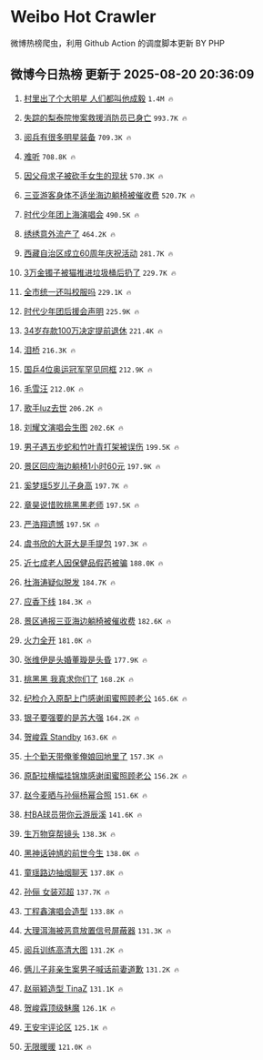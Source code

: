 # Weibo Hot Crawler 



微博热榜爬虫，利用 Github Action 的调度脚本更新 BY PHP 


## 微博今日热榜 更新于 2025-08-20 20:36:09 
1. [村里出了个大明星 人们都叫他成毅](https://s.weibo.com/weibo?q=%E6%9D%91%E9%87%8C%E5%87%BA%E4%BA%86%E4%B8%AA%E5%A4%A7%E6%98%8E%E6%98%9F%20%E4%BA%BA%E4%BB%AC%E9%83%BD%E5%8F%AB%E4%BB%96%E6%88%90%E6%AF%85&t=31&band_rank=1&Refer=top) `1.4M 🔥` 

1. [失踪的梨泰院惨案救援消防员已身亡](https://s.weibo.com/weibo?q=%23%E5%A4%B1%E8%B8%AA%E7%9A%84%E6%A2%A8%E6%B3%B0%E9%99%A2%E6%83%A8%E6%A1%88%E6%95%91%E6%8F%B4%E6%B6%88%E9%98%B2%E5%91%98%E5%B7%B2%E8%BA%AB%E4%BA%A1%23&t=31&band_rank=2&Refer=top) `993.7K 🔥` 

1. [阅兵有很多明星装备](https://s.weibo.com/weibo?q=%23%E9%98%85%E5%85%B5%E6%9C%89%E5%BE%88%E5%A4%9A%E6%98%8E%E6%98%9F%E8%A3%85%E5%A4%87%23&t=31&band_rank=3&Refer=top) `709.3K 🔥` 

1. [难听](https://s.weibo.com/weibo?q=%E9%9A%BE%E5%90%AC&t=31&band_rank=4&Refer=top) `708.8K 🔥` 

1. [因父母求子被砍手女生的现状](https://s.weibo.com/weibo?q=%E5%9B%A0%E7%88%B6%E6%AF%8D%E6%B1%82%E5%AD%90%E8%A2%AB%E7%A0%8D%E6%89%8B%E5%A5%B3%E7%94%9F%E7%9A%84%E7%8E%B0%E7%8A%B6&t=31&band_rank=5&Refer=top) `570.3K 🔥` 

1. [三亚游客身体不适坐海边躺椅被催收费](https://s.weibo.com/weibo?q=%23%E4%B8%89%E4%BA%9A%E6%B8%B8%E5%AE%A2%E8%BA%AB%E4%BD%93%E4%B8%8D%E9%80%82%E5%9D%90%E6%B5%B7%E8%BE%B9%E8%BA%BA%E6%A4%85%E8%A2%AB%E5%82%AC%E6%94%B6%E8%B4%B9%23&t=31&band_rank=6&Refer=top) `520.7K 🔥` 

1. [时代少年团上海演唱会](https://s.weibo.com/weibo?q=%23%E6%97%B6%E4%BB%A3%E5%B0%91%E5%B9%B4%E5%9B%A2%E4%B8%8A%E6%B5%B7%E6%BC%94%E5%94%B1%E4%BC%9A%23&t=31&band_rank=7&Refer=top) `490.5K 🔥` 

1. [绣绣意外流产了](https://s.weibo.com/weibo?q=%23%E7%BB%A3%E7%BB%A3%E6%84%8F%E5%A4%96%E6%B5%81%E4%BA%A7%E4%BA%86%23&t=31&band_rank=8&Refer=top) `464.2K 🔥` 

1. [西藏自治区成立60周年庆祝活动](https://s.weibo.com/weibo?q=%23%E8%A5%BF%E8%97%8F%E8%87%AA%E6%B2%BB%E5%8C%BA%E6%88%90%E7%AB%8B60%E5%91%A8%E5%B9%B4%E5%BA%86%E7%A5%9D%E6%B4%BB%E5%8A%A8%23&t=31&band_rank=9&Refer=top) `281.7K 🔥` 

1. [3万金镯子被猫推进垃圾桶后扔了](https://s.weibo.com/weibo?q=%233%E4%B8%87%E9%87%91%E9%95%AF%E5%AD%90%E8%A2%AB%E7%8C%AB%E6%8E%A8%E8%BF%9B%E5%9E%83%E5%9C%BE%E6%A1%B6%E5%90%8E%E6%89%94%E4%BA%86%23&t=31&band_rank=10&Refer=top) `229.7K 🔥` 

1. [全市统一还叫校服吗](https://s.weibo.com/weibo?q=%23%E5%85%A8%E5%B8%82%E7%BB%9F%E4%B8%80%E8%BF%98%E5%8F%AB%E6%A0%A1%E6%9C%8D%E5%90%97%23&t=31&band_rank=11&Refer=top) `229.1K 🔥` 

1. [时代少年团后援会声明](https://s.weibo.com/weibo?q=%E6%97%B6%E4%BB%A3%E5%B0%91%E5%B9%B4%E5%9B%A2%E5%90%8E%E6%8F%B4%E4%BC%9A%E5%A3%B0%E6%98%8E&t=31&band_rank=12&Refer=top) `225.9K 🔥` 

1. [34岁存款100万决定提前退休](https://s.weibo.com/weibo?q=34%E5%B2%81%E5%AD%98%E6%AC%BE100%E4%B8%87%E5%86%B3%E5%AE%9A%E6%8F%90%E5%89%8D%E9%80%80%E4%BC%91&t=31&band_rank=13&Refer=top) `221.4K 🔥` 

1. [泪桥](https://s.weibo.com/weibo?q=%E6%B3%AA%E6%A1%A5&t=31&band_rank=14&Refer=top) `216.3K 🔥` 

1. [国乒4位奥运冠军罕见同框](https://s.weibo.com/weibo?q=%23%E5%9B%BD%E4%B9%924%E4%BD%8D%E5%A5%A5%E8%BF%90%E5%86%A0%E5%86%9B%E7%BD%95%E8%A7%81%E5%90%8C%E6%A1%86%23&t=31&band_rank=15&Refer=top) `212.9K 🔥` 

1. [毛雪汪](https://s.weibo.com/weibo?q=%E6%AF%9B%E9%9B%AA%E6%B1%AA&t=31&band_rank=16&Refer=top) `212.0K 🔥` 

1. [歌手luz去世](https://s.weibo.com/weibo?q=%E6%AD%8C%E6%89%8Bluz%E5%8E%BB%E4%B8%96&t=31&band_rank=17&Refer=top) `206.2K 🔥` 

1. [刘耀文演唱会生图](https://s.weibo.com/weibo?q=%E5%88%98%E8%80%80%E6%96%87%E6%BC%94%E5%94%B1%E4%BC%9A%E7%94%9F%E5%9B%BE&t=31&band_rank=18&Refer=top) `202.6K 🔥` 

1. [男子遇五步蛇和竹叶青打架被误伤](https://s.weibo.com/weibo?q=%23%E7%94%B7%E5%AD%90%E9%81%87%E4%BA%94%E6%AD%A5%E8%9B%87%E5%92%8C%E7%AB%B9%E5%8F%B6%E9%9D%92%E6%89%93%E6%9E%B6%E8%A2%AB%E8%AF%AF%E4%BC%A4%23&t=31&band_rank=19&Refer=top) `199.5K 🔥` 

1. [景区回应海边躺椅1小时60元](https://s.weibo.com/weibo?q=%23%E6%99%AF%E5%8C%BA%E5%9B%9E%E5%BA%94%E6%B5%B7%E8%BE%B9%E8%BA%BA%E6%A4%851%E5%B0%8F%E6%97%B660%E5%85%83%23&t=31&band_rank=20&Refer=top) `197.9K 🔥` 

1. [奚梦瑶5岁儿子身高](https://s.weibo.com/weibo?q=%23%E5%A5%9A%E6%A2%A6%E7%91%B65%E5%B2%81%E5%84%BF%E5%AD%90%E8%BA%AB%E9%AB%98%23&t=31&band_rank=21&Refer=top) `197.7K 🔥` 

1. [章昊说惜败桃黑黑老师](https://s.weibo.com/weibo?q=%23%E7%AB%A0%E6%98%8A%E8%AF%B4%E6%83%9C%E8%B4%A5%E6%A1%83%E9%BB%91%E9%BB%91%E8%80%81%E5%B8%88%23&t=31&band_rank=22&Refer=top) `197.5K 🔥` 

1. [严浩翔遗憾](https://s.weibo.com/weibo?q=%E4%B8%A5%E6%B5%A9%E7%BF%94%E9%81%97%E6%86%BE&t=31&band_rank=23&Refer=top) `197.5K 🔥` 

1. [虞书欣的大哥大是手提包](https://s.weibo.com/weibo?q=%E8%99%9E%E4%B9%A6%E6%AC%A3%E7%9A%84%E5%A4%A7%E5%93%A5%E5%A4%A7%E6%98%AF%E6%89%8B%E6%8F%90%E5%8C%85&t=31&band_rank=24&Refer=top) `197.3K 🔥` 

1. [近七成老人因保健品假药被骗](https://s.weibo.com/weibo?q=%23%E8%BF%91%E4%B8%83%E6%88%90%E8%80%81%E4%BA%BA%E5%9B%A0%E4%BF%9D%E5%81%A5%E5%93%81%E5%81%87%E8%8D%AF%E8%A2%AB%E9%AA%97%23&t=31&band_rank=25&Refer=top) `188.0K 🔥` 

1. [杜海涛疑似脱发](https://s.weibo.com/weibo?q=%23%E6%9D%9C%E6%B5%B7%E6%B6%9B%E7%96%91%E4%BC%BC%E8%84%B1%E5%8F%91%23&t=31&band_rank=26&Refer=top) `184.7K 🔥` 

1. [应香下线](https://s.weibo.com/weibo?q=%E5%BA%94%E9%A6%99%E4%B8%8B%E7%BA%BF&t=31&band_rank=27&Refer=top) `184.3K 🔥` 

1. [景区通报三亚海边躺椅被催收费](https://s.weibo.com/weibo?q=%23%E6%99%AF%E5%8C%BA%E9%80%9A%E6%8A%A5%E4%B8%89%E4%BA%9A%E6%B5%B7%E8%BE%B9%E8%BA%BA%E6%A4%85%E8%A2%AB%E5%82%AC%E6%94%B6%E8%B4%B9%23&t=31&band_rank=28&Refer=top) `182.6K 🔥` 

1. [火力全开](https://s.weibo.com/weibo?q=%E7%81%AB%E5%8A%9B%E5%85%A8%E5%BC%80&t=31&band_rank=29&Refer=top) `181.0K 🔥` 

1. [张维伊是头婚董璇是头昏](https://s.weibo.com/weibo?q=%E5%BC%A0%E7%BB%B4%E4%BC%8A%E6%98%AF%E5%A4%B4%E5%A9%9A%E8%91%A3%E7%92%87%E6%98%AF%E5%A4%B4%E6%98%8F&t=31&band_rank=30&Refer=top) `177.9K 🔥` 

1. [桃黑黑 我真求你们了](https://s.weibo.com/weibo?q=%E6%A1%83%E9%BB%91%E9%BB%91%20%E6%88%91%E7%9C%9F%E6%B1%82%E4%BD%A0%E4%BB%AC%E4%BA%86&t=31&band_rank=31&Refer=top) `168.2K 🔥` 

1. [纪检介入原配上门感谢闺蜜照顾老公](https://s.weibo.com/weibo?q=%23%E7%BA%AA%E6%A3%80%E4%BB%8B%E5%85%A5%E5%8E%9F%E9%85%8D%E4%B8%8A%E9%97%A8%E6%84%9F%E8%B0%A2%E9%97%BA%E8%9C%9C%E7%85%A7%E9%A1%BE%E8%80%81%E5%85%AC%23&t=31&band_rank=32&Refer=top) `165.6K 🔥` 

1. [银子要强要的是苏大强](https://s.weibo.com/weibo?q=%E9%93%B6%E5%AD%90%E8%A6%81%E5%BC%BA%E8%A6%81%E7%9A%84%E6%98%AF%E8%8B%8F%E5%A4%A7%E5%BC%BA&t=31&band_rank=33&Refer=top) `164.2K 🔥` 

1. [贺峻霖 Standby](https://s.weibo.com/weibo?q=%E8%B4%BA%E5%B3%BB%E9%9C%96%20Standby&t=31&band_rank=34&Refer=top) `163.6K 🔥` 

1. [十个勤天带俺爹俺娘回地里了](https://s.weibo.com/weibo?q=%E5%8D%81%E4%B8%AA%E5%8B%A4%E5%A4%A9%E5%B8%A6%E4%BF%BA%E7%88%B9%E4%BF%BA%E5%A8%98%E5%9B%9E%E5%9C%B0%E9%87%8C%E4%BA%86&t=31&band_rank=35&Refer=top) `157.3K 🔥` 

1. [原配拉横幅挂锦旗感谢闺蜜照顾老公](https://s.weibo.com/weibo?q=%23%E5%8E%9F%E9%85%8D%E6%8B%89%E6%A8%AA%E5%B9%85%E6%8C%82%E9%94%A6%E6%97%97%E6%84%9F%E8%B0%A2%E9%97%BA%E8%9C%9C%E7%85%A7%E9%A1%BE%E8%80%81%E5%85%AC%23&t=31&band_rank=36&Refer=top) `156.2K 🔥` 

1. [赵今麦晒与孙俪杨幂合照](https://s.weibo.com/weibo?q=%E8%B5%B5%E4%BB%8A%E9%BA%A6%E6%99%92%E4%B8%8E%E5%AD%99%E4%BF%AA%E6%9D%A8%E5%B9%82%E5%90%88%E7%85%A7&t=31&band_rank=37&Refer=top) `151.6K 🔥` 

1. [村BA球员带你云游辰溪](https://s.weibo.com/weibo?q=%23%E6%9D%91BA%E7%90%83%E5%91%98%E5%B8%A6%E4%BD%A0%E4%BA%91%E6%B8%B8%E8%BE%B0%E6%BA%AA%23&t=31&band_rank=38&Refer=top) `141.6K 🔥` 

1. [生万物穿帮镜头](https://s.weibo.com/weibo?q=%E7%94%9F%E4%B8%87%E7%89%A9%E7%A9%BF%E5%B8%AE%E9%95%9C%E5%A4%B4&t=31&band_rank=39&Refer=top) `138.3K 🔥` 

1. [黑神话钟馗的前世今生](https://s.weibo.com/weibo?q=%E9%BB%91%E7%A5%9E%E8%AF%9D%E9%92%9F%E9%A6%97%E7%9A%84%E5%89%8D%E4%B8%96%E4%BB%8A%E7%94%9F&t=31&band_rank=40&Refer=top) `138.0K 🔥` 

1. [童瑶路边抽烟聊天](https://s.weibo.com/weibo?q=%23%E7%AB%A5%E7%91%B6%E8%B7%AF%E8%BE%B9%E6%8A%BD%E7%83%9F%E8%81%8A%E5%A4%A9%23&t=31&band_rank=41&Refer=top) `137.8K 🔥` 

1. [孙俪 女装邓超](https://s.weibo.com/weibo?q=%E5%AD%99%E4%BF%AA%20%E5%A5%B3%E8%A3%85%E9%82%93%E8%B6%85&t=31&band_rank=42&Refer=top) `137.7K 🔥` 

1. [丁程鑫演唱会造型](https://s.weibo.com/weibo?q=%E4%B8%81%E7%A8%8B%E9%91%AB%E6%BC%94%E5%94%B1%E4%BC%9A%E9%80%A0%E5%9E%8B&t=31&band_rank=43&Refer=top) `133.8K 🔥` 

1. [大理洱海被恶意放置信号屏蔽器](https://s.weibo.com/weibo?q=%23%E5%A4%A7%E7%90%86%E6%B4%B1%E6%B5%B7%E8%A2%AB%E6%81%B6%E6%84%8F%E6%94%BE%E7%BD%AE%E4%BF%A1%E5%8F%B7%E5%B1%8F%E8%94%BD%E5%99%A8%23&t=31&band_rank=44&Refer=top) `131.3K 🔥` 

1. [阅兵训练高清大图](https://s.weibo.com/weibo?q=%23%E9%98%85%E5%85%B5%E8%AE%AD%E7%BB%83%E9%AB%98%E6%B8%85%E5%A4%A7%E5%9B%BE%23&t=31&band_rank=45&Refer=top) `131.2K 🔥` 

1. [俩儿子非亲生案男子喊话前妻道歉](https://s.weibo.com/weibo?q=%23%E4%BF%A9%E5%84%BF%E5%AD%90%E9%9D%9E%E4%BA%B2%E7%94%9F%E6%A1%88%E7%94%B7%E5%AD%90%E5%96%8A%E8%AF%9D%E5%89%8D%E5%A6%BB%E9%81%93%E6%AD%89%23&t=31&band_rank=46&Refer=top) `131.2K 🔥` 

1. [赵丽颖造型 TinaZ](https://s.weibo.com/weibo?q=%E8%B5%B5%E4%B8%BD%E9%A2%96%E9%80%A0%E5%9E%8B%20TinaZ&t=31&band_rank=47&Refer=top) `131.1K 🔥` 

1. [贺峻霖顶级魅魔](https://s.weibo.com/weibo?q=%E8%B4%BA%E5%B3%BB%E9%9C%96%E9%A1%B6%E7%BA%A7%E9%AD%85%E9%AD%94&t=31&band_rank=48&Refer=top) `126.1K 🔥` 

1. [王安宇评论区](https://s.weibo.com/weibo?q=%23%E7%8E%8B%E5%AE%89%E5%AE%87%E8%AF%84%E8%AE%BA%E5%8C%BA%23&t=31&band_rank=49&Refer=top) `125.1K 🔥` 

1. [无限暖暖](https://s.weibo.com/weibo?q=%E6%97%A0%E9%99%90%E6%9A%96%E6%9A%96&t=31&band_rank=50&Refer=top) `121.0K 🔥` 

